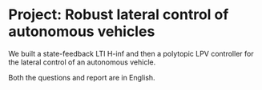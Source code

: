 # Project: Robust lateral control of autonomous vehicles

We built a state-feedback LTI H-inf and then a polytopic LPV controller for the lateral control of an autonomous vehicle.

Both the questions and report are in English.
